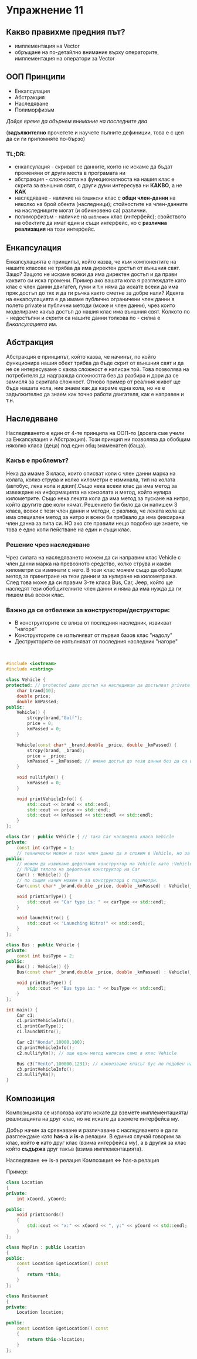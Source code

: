 # Упражнение 11

## Какво правихме предния път?
- имплементация на Vector
- обръщане на по-детайлно внимание върху операторите, имплементация на оператори за Vector

## ООП Принципи

* Енкапсулация
* Абстракция
* Наследяване 
* Полиморфизъм 


*Дойде време да обърнем внимание на последните два*

(**задължително** прочетете и научете пълните дефиниции, това е с цел да си ги припомняте по-бързо)

### TL;DR:
* енкапсулация - скриват се данните, които не искаме да бъдат променяни от други места в програмата ни
* абстракция - сложността на функционалноста на нашия клас е скрита за външния свят, с други думи интересува ни **КАКВО**, а не **КАК**
* наследяване - наличие на `бащински` клас с **общи член-данни** на няколко на брой обекта (наследници); стойностите на член-данните на наследниците могат (и обикновено са) различни.
* полиморфизъм - наличие на `шаблонен` клас (интерфейс); свойството на обектите да имат един и същи интерфейс, но с **различна реализация** на този интерфейс.

## Енкапсулация
Енкапсулацията е принципът, който казва, че към компонентите на нашите класове не трябва да има директен достъп от външния свят. Защо? Защото не искаме всеки да има директен достъп и да прави каквито си иска промени. Пример ако вашата кола я разглеждате като клас с член данни двигател, гуми и т.н няма да искате всеки да има пряк достъп до тях и да ги ръчка както сметне за добре нали? Идеята на енкапсулацията е да имаме публично ограничени член данни в полето private и публични методи (може и член данни), чрез които моделираме какъв достъп до нашия клас има външния свят. Колкото по - недостъпни и *скрити* са нашите данни толкова по - силна е *Енкапсулацията* им.

## Абстракция
Абстракция е принципът, който казва, че начинът, по който функционира нашия обект трябва да бъде скрит от външния свят и да не се интересуваме с каква сложност е написан той. Това позволява на потребителя да надгражда сложността без да разбира и дори да се замисля за скритата сложност. Отново пример от реалния живот ще бъде нашата кола, ние знаем как да караме една кола, но не е задължително да знаем как точно работи двигателя, как е направен и т.н. 

## Наследяване

Наследяването е един от 4-те принципа на ООП-то (досега сме учили за Енкапсулация и Абстракция). Този принцип ни позволява да обобщим няколко класа (деца) под един общ знаменател (баща).

### Какъв е проблемът?
Нека да имаме 3 класа, които описват коли с член данни марка на колата, колко струва и колко километри е изминала, тип на колата (автобус, лека кола и джип).Също нека всеки клас да има метод за извеждане на информацията на конзолата и метод, който нулира километрите. Също нека леката кола да има метод за пускане на нитро, който другите две коли нямат. Решението би било да си напишем 3 класа, всеки с тези член данни и методи, с разлика, че леката кола ще има специален метод за нитро и всеки би трябвало да има фиксирана член данна за типа си. НО ако сте правили нещо подобно ще знаете, че това е едно копи пействане на един и същи клас. 

### Решение чрез наследяване
Чрез силата на наследяването можем да си направим клас Vehicle с член данни марка на превозното средство, колко струва и какви километри са изминати с него. В този клас можем също да обобщим метод за принитране на тези данни и за нулиране на километража. След това може да си правим 3-те класа Bus, Car, Jeep, който ще наследят тези обобщителните член данни и няма да има нужда да ги пишем във всеки клас.

### Важно да се отбележи за конструктори/деструктори:

- В конструкторите се влиза от последния наследник, извикват "нагоре"
- Конструкторите се изпълняват от първия базов клас "надолу"
- Деструкторите се изпълняват от последния наследник "нагоре"

<br>

``` c++
#include <iostream>
#include <cstring>

class Vehicle {
protected: // protected дава достъп на наследници да достъпват private член данните
    char brand[10];
    double price;
    double kmPassed;
public:
    Vehicle() {
        strcpy(brand,"Golf");
        price = 0;
        kmPassed = 0;
    }

    Vehicle(const char* _brand,double _price, double _kmPassed) {
        strcpy(brand, _brand);
        price = _price;
        kmPassed = _kmPassed; // имаме достъп до тези данни без да са в клас Car
    } 

    void nullifyKm() {
        kmPassed = 0;
    }

    void printVehicleInfo() {
        std::cout << brand << std::endl;
        std::cout << price << std::endl;
        std::cout << kmPassed << std::endl << std::endl;
    }
};

class Car : public Vehicle { // така Car наследява класa Vehicle
private:
    const int carType = 1; 
    // технически можем и тази член данна да я сложим в Vehicle, но за примера показваме, че не всички член може да се наследяват, зависи от нивото на обобщението.  
public:
    // можем да извикаме дефолтния конструктор на Vehicle като :Vehicle ще се изпълни 
    // ПРЕДИ тялото на дефолтния конструктор на Car
    Car() : Vehicle() {} 
    // по същия начин можем и за конструктора с параметри.
    Car(const char* _brand,double _price, double _kmPassed) : Vehicle(_brand,_price,_kmPassed) {}

    void printCarType() {
        std::cout << "Car type is: " << carType << std::endl;
    }

    void launchNitro() {
        std::cout << "Launching Nitro!" << std::endl;
    }
};

class Bus : public Vehicle {
private:
    const int busType = 2;
public:
    Bus() : Vehicle() {}
    Bus(const char* _brand,double _price, double _kmPassed) : Vehicle(_brand,_price,_kmPassed) {}

    void printBusType() {
        std::cout << "Bus type is: " << busType << std::endl;
    }
};

int main() {
    Car c1;
    c1.printVehicleInfo();
    c1.printCarType();
    c1.launchNitro();

    Car c2("Honda",10000,100);
    c2.printVehicleInfo();
    c2.nullifyKm(); // още един метод написан само в клас Vehicle

    Bus c3("Vento",100000,1231); // използваме класът бус по подобен начин на Car тъй като наследяват един и същи клас
    c3.printVehicleInfo(); 
    c3.nullifyKm();
}
```

## Композиция

Композицията се използва когато искате да вземете имплементацията/реализацията на друг клас, но не искате да вземете интерфейса му. 

Добър начин за срявнаване и различаване с наследяването е да ги разглеждаме като **has-a** и **is-a** релации. В единия случай говорим за клас, който **е** като друг клас (взима интерфейса му), а в другия за клас който **съдържа** друг такъв (взима имплементацията).

Наследяване <=> is-a релация
Композиция <=> has-a релация

Пример:

```c++
class Location
{
private:
    int xCoord, yCoord;

public:
    void printCoords()
    {
        std::cout << "x:" << xCoord << ", y:" << yCoord << std::endl;
    }
};

class MapPin : public Location
{
public:
    const Location &getLocation() const
    {
        return *this;
    }
};

class Restaurant
{
private:
    Location location;

public:
    const Location &getLocation() const
    {
        return this->location;
    }
};
```